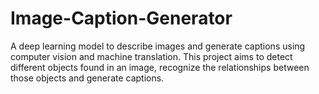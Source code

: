 # Image-Caption-Generator
A deep learning model to describe images and generate captions using computer vision and machine translation. This project aims to detect different objects found in an image, recognize the relationships between those objects and generate captions.
